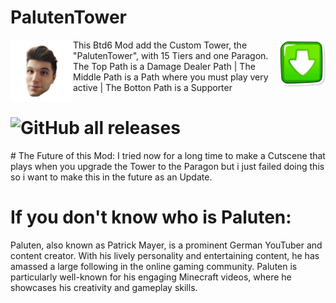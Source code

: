 # PalutenTower

<a href="https://github.com/Bergbauer22/PalutenMod/releases/latest/download/PalutenMod.dll">
    <img align="left" alt="Icon" height="100" src="Icon.png">
    <img align="right" alt="Download" height="75" src="https://raw.githubusercontent.com/gurrenm3/BTD-Mod-Helper/master/BloonsTD6%20Mod%20Helper/Resources/DownloadBtn.png">
    
    


</a>




This Btd6 Mod add the Custom Tower, the "PalutenTower", with 15 Tiers and one Paragon.
The Top Path is a Damage Dealer Path | 
The Middle Path is a Path where you must play very active | 
The Botton Path is a Supporter
<h1 aling="left"><img alt="GitHub all releases" height="25" src="https://img.shields.io/github/downloads/Bergbauer22/PalutenMod/total?label=Total%20Dowloads"></h1>
# The Future of this Mod:
I tried now for a long time to make a Cutscene that plays when you upgrade the Tower to the Paragon but i just failed doing this so i want to make this in the future as an Update.







# If you don't know who is Paluten:
Paluten, also known as Patrick Mayer, is a prominent German YouTuber and content creator. With his lively personality and entertaining content, he has amassed a large following in the online gaming community. Paluten is particularly well-known for his engaging Minecraft videos, where he showcases his creativity and gameplay skills.


